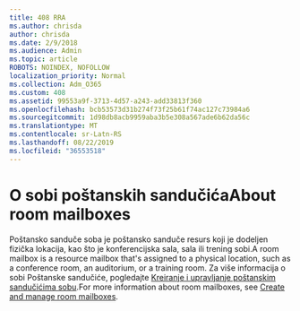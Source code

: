 ```yaml
---
title: 408 RRA
ms.author: chrisda
author: chrisda
ms.date: 2/9/2018
ms.audience: Admin
ms.topic: article
ROBOTS: NOINDEX, NOFOLLOW
localization_priority: Normal
ms.collection: Adm_O365
ms.custom: 408
ms.assetid: 99553a9f-3713-4d57-a243-add33813f360
ms.openlocfilehash: bcb53573d31b274f73f25b61f74ac127c73984a6
ms.sourcegitcommit: 1d98db8acb9959aba3b5e308a567ade6b62da56c
ms.translationtype: MT
ms.contentlocale: sr-Latn-RS
ms.lasthandoff: 08/22/2019
ms.locfileid: "36553518"
---
```

# <a name="about-room-mailboxes"></a><span data-ttu-id="b5c8d-102">O sobi poštanskih sandučića</span><span class="sxs-lookup"><span data-stu-id="b5c8d-102">About room mailboxes</span></span>

<span data-ttu-id="b5c8d-103">Poštansko sanduče soba je poštansko sanduče resurs koji je dodeljen fizička lokacija, kao što je konferencijska sala, sala ili trening sobi.</span><span class="sxs-lookup"><span data-stu-id="b5c8d-103">A room mailbox is a resource mailbox that's assigned to a physical location, such as a conference room, an auditorium, or a training room.</span></span> <span data-ttu-id="b5c8d-104">Za više informacija o sobi Poštanske sandučiće, pogledajte [Kreiranje i upravljanje poštanskim sandučićima sobu](https://go.microsoft.com/fwlink/p/?linkid=717533).</span><span class="sxs-lookup"><span data-stu-id="b5c8d-104">For more information about room mailboxes, see [Create and manage room mailboxes](https://go.microsoft.com/fwlink/p/?linkid=717533).</span></span>

